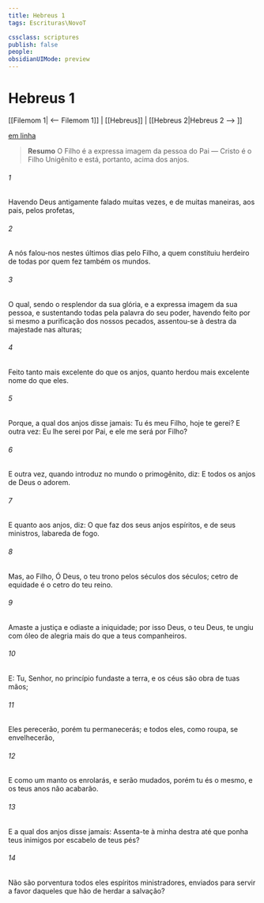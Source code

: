 ```yaml
---
title: Hebreus 1
tags: Escrituras\NovoT

cssclass: scriptures
publish: false
people:
obsidianUIMode: preview
---
```


# Hebreus 1
[[Filemom 1| <-- Filemom 1]] | [[Hebreus]] | [[Hebreus 2|Hebreus 2 --> ]]

[em linha](https://churchofjesuschrist.org/study/scriptures/nt/heb/1?lang=por)

> __Resumo__
O Filho é a expressa imagem da pessoa do Pai — Cristo é o Filho Unigênito e está, portanto, acima dos anjos.

###### 1 
Havendo Deus antigamente falado muitas vezes, e de muitas maneiras, aos pais, pelos profetas,

###### 2 
A nós falou-nos nestes últimos dias pelo Filho, a quem constituiu herdeiro de todas  por quem fez também os mundos.

###### 3 
O qual, sendo o resplendor da sua glória, e a expressa imagem da sua pessoa, e sustentando todas  pela palavra do seu poder, havendo feito por si mesmo a purificação dos nossos pecados, assentou-se à destra da majestade nas alturas;

###### 4 
Feito tanto mais excelente do que os anjos, quanto herdou mais excelente nome do que eles.

###### 5 
Porque, a qual dos anjos disse jamais: Tu és meu Filho, hoje te gerei? E outra vez: Eu lhe serei por Pai, e ele me será por Filho?

###### 6 
E outra vez, quando introduz no mundo o primogênito, diz: E todos os anjos de Deus o adorem.

###### 7 
E quanto aos anjos, diz: O que faz dos seus anjos espíritos, e de seus ministros, labareda de fogo.

###### 8 
Mas,  ao Filho,  Ó Deus, o teu trono  pelos séculos dos séculos; cetro de equidade é o cetro do teu reino.

###### 9 
Amaste a justiça e odiaste a iniquidade; por isso Deus, o teu Deus, te ungiu com óleo de alegria mais do que a teus companheiros.

###### 10 
E: Tu, Senhor, no princípio fundaste a terra, e os céus são obra de tuas mãos;

###### 11 
Eles perecerão, porém tu permanecerás; e todos eles, como roupa, se envelhecerão,

###### 12 
E como um manto os enrolarás, e serão mudados, porém tu és o mesmo, e os teus anos não acabarão.

###### 13 
E a qual dos anjos disse jamais: Assenta-te à minha destra até que ponha teus inimigos por escabelo de teus pés?

###### 14 
Não são porventura todos eles espíritos ministradores, enviados para servir a favor daqueles que hão de herdar a salvação?

